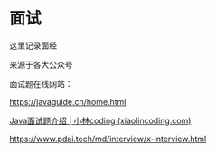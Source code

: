 # 面试

这里记录面经

来源于各大公众号

面试题在线网站：

https://javaguide.cn/home.html

[Java面试题介绍 | 小林coding (xiaolincoding.com)](https://xiaolincoding.com/interview/)

https://www.pdai.tech/md/interview/x-interview.html
